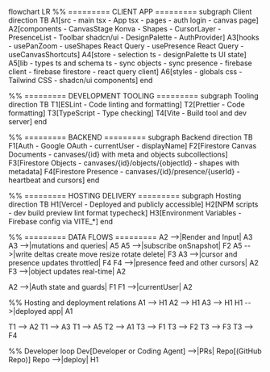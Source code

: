 flowchart LR
%% ========= CLIENT APP =========
subgraph Client
direction TB
A1[src - main tsx - App tsx - pages - auth login - canvas page]
A2[components - CanvasStage Konva - Shapes - CursorLayer - PresenceList - Toolbar shadcn/ui - DesignPalette - AuthProvider]
A3[hooks - usePanZoom - useShapes React Query - usePresence React Query - useCanvasShortcuts]
A4[store - selection ts - designPalette ts UI state]
A5[lib - types ts and schema ts - sync objects - sync presence - firebase client - firebase firestore - react query client]
A6[styles - globals css - Tailwind CSS - shadcn/ui components]
end

%% ========= DEVELOPMENT TOOLING =========
subgraph Tooling
direction TB
T1[ESLint - Code linting and formatting]
T2[Prettier - Code formatting]
T3[TypeScript - Type checking]
T4[Vite - Build tool and dev server]
end

%% ========= BACKEND =========
subgraph Backend
direction TB
F1[Auth - Google OAuth - currentUser - displayName]
F2[Firestore Canvas Documents - canvases/{id} with meta and objects subcollections]
F3[Firestore Objects - canvases/{id}/objects/{objectId} - shapes with metadata]
F4[Firestore Presence - canvases/{id}/presence/{userId} - heartbeat and cursors]
end

%% ========= HOSTING DELIVERY =========
subgraph Hosting
direction TB
H1[Vercel - Deployed and publicly accessible]
H2[NPM scripts - dev build preview lint format typecheck]
H3[Environment Variables - Firebase config via VITE_*]
end

%% ========= DATA FLOWS =========
A2 -->|Render and Input| A3
A3 -->|mutations and queries| A5
A5 -->|subscribe onSnapshot| F2
A5 -->|write deltas create move resize rotate delete| F3
A3 -->|cursor and presence updates throttled| F4
F4 -->|presence feed and other cursors| A2
F3 -->|object updates real-time| A2

A2 -->|Auth state and guards| F1
F1 -->|currentUser| A2

%% Hosting and deployment relations
A1 --> H1
A2 --> H1
A3 --> H1
H1 -->|deployed app| A1

T1 --> A2
T1 --> A3
T1 --> A5
T2 --> A1
T3 --> F1
T3 --> F2
T3 --> F3
T3 --> F4

%% Developer loop
Dev[Developer or Coding Agent] -->|PRs| Repo[(GitHub Repo)]
Repo -->|deploy| H1
